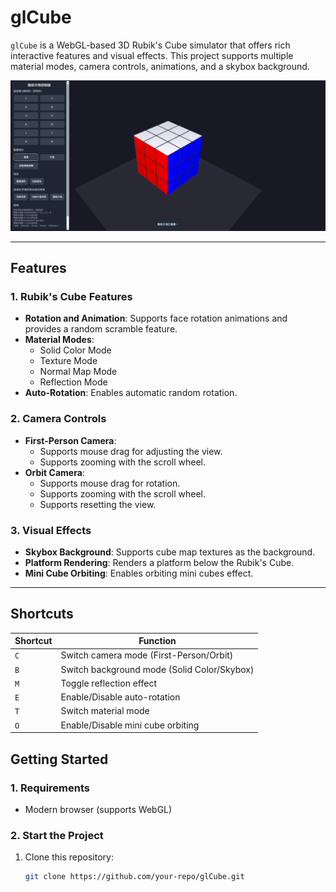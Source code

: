 # glCube

`glCube` is a WebGL-based 3D Rubik's Cube simulator that offers rich interactive features and visual effects. This project supports multiple material modes, camera controls, animations, and a skybox background.

![Screenshot](./page.png)

---

## Features

### 1. Rubik's Cube Features
- **Rotation and Animation**: Supports face rotation animations and provides a random scramble feature.
- **Material Modes**:
  - Solid Color Mode
  - Texture Mode
  - Normal Map Mode
  - Reflection Mode
- **Auto-Rotation**: Enables automatic random rotation.

### 2. Camera Controls
- **First-Person Camera**:
  - Supports mouse drag for adjusting the view.
  - Supports zooming with the scroll wheel.
- **Orbit Camera**:
  - Supports mouse drag for rotation.
  - Supports zooming with the scroll wheel.
  - Supports resetting the view.

### 3. Visual Effects
- **Skybox Background**: Supports cube map textures as the background.
- **Platform Rendering**: Renders a platform below the Rubik's Cube.
- **Mini Cube Orbiting**: Enables orbiting mini cubes effect.

---

## Shortcuts

| Shortcut | Function                          |
|----------|-----------------------------------|
| `C`      | Switch camera mode (First-Person/Orbit) |
| `B`      | Switch background mode (Solid Color/Skybox) |
| `M`      | Toggle reflection effect          |
| `E`      | Enable/Disable auto-rotation      |
| `T`      | Switch material mode              |
| `O`      | Enable/Disable mini cube orbiting |

## Getting Started

### 1. Requirements
- Modern browser (supports WebGL)

### 2. Start the Project
1. Clone this repository:
   ```bash
   git clone https://github.com/your-repo/glCube.git
   ```